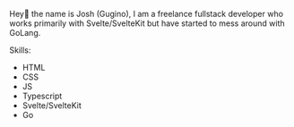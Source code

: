 Hey👋 the name is Josh (Gugino), I am a freelance fullstack developer who works primarily with Svelte/SvelteKit but have started to mess around with GoLang. 

  Skills:
- HTML
- CSS
- JS
- Typescript
- Svelte/SvelteKit
- Go

<!---
JGugino/JGugino is a ✨ special ✨ repository because its `README.md` (this file) appears on your GitHub profile.
You can click the Preview link to take a look at your changes.
--->
